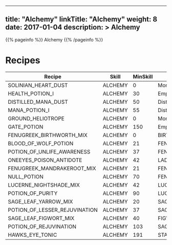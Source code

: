 
---
title: "Alchemy"
linkTitle: "Alchemy"
weight: 8
date: 2017-01-04
description: >
 Alchemy
---

{{% pageinfo %}}
Alchemy
{{% /pageinfo %}}

# Recipes

| Recipe  | Skill   | MinSkill | Item1   | Item2    | Output Item         | Class  |
|---------------------|---------|----------|---------------------|----------------------|---------------------|--------|
| SOLINIAN_HEART_DUST | ALCHEMY | 0        | Mortar_and_Pestle   | Solinian_Heart       | Solinian_Heart_Dust | SHAMAN |
| HEALTH_POTION_I     | ALCHEMY | 30       | Empty_Bottle        | Solinian_Heart_Dust  | Health_Potion_I     | SHAMAN |
| DISTILLED_MANA_DUST | ALCHEMY | 50       | Distilled_Mana      | Solinian_Heart_Dust  | Distilled_Mana_Dust | SHAMAN |
| MANA_POTION_I       | ALCHEMY | 55       | Distilled_Mana_Dust | Empty_Bottle         | Mana_Potion_I       | SHAMAN |
| GROUND_HELIOTROPE   | ALCHEMY | 0        | Mortar_and_Pestle   | Heliotrope           | Ground_Heliotrope   | SHAMAN |
| GATE_POTION         | ALCHEMY | 150      | Empty_Bottle        | Condensed_Heliotrope | Gate_Potion         | SHAMAN |
| FENUGREEK_BIRTHWORTH_MIX         | ALCHEMY | 0      | BIRTHWORTH        | FENUGREEK | FENUGREEK_BIRTHWORTH_MIX         | SHAMAN |
| BLOOD_OF_WOLF_POTION         | ALCHEMY | 21      | FENUGREEK_BIRTHWORTH_MIX        | WOLF_BLOOD | BLOOD_OF_WOLF_POTION         | SHAMAN |
| POTION_OF_UNLIFE_AWARENESS         | ALCHEMY | 37      | FENNEL        | ELDERBERRY | POTION_OF_UNLIFE_AWARENESS         | SHAMAN |
| ONEEYES_POISON_ANTIDOTE         | ALCHEMY | 42      | LADYS_MANTLE        | HYSSOP | ONEEYES_POISON_ANTIDOTE         | SHAMAN |
| FENUGREEK_MANDRAKEROOT_MIX         | ALCHEMY | 21      | FENUGREEK        | MANDRAKEROOT | FENUGREEK_MANDRAKEROOT_MIX         | SHAMAN |
| NULL_POTION         | ALCHEMY | 70      | FENUGREEK_MANDRAKEROOT_MIX        | BLUE_VERVAIN_BULB | NULL_POTION         | SHAMAN |
| LUCERNE_NIGHTSHADE_MIX         | ALCHEMY | 42      | LUCERNE        | NIGHTSHADE | LUCERNE_NIGHTSHADE_MIX         | SHAMAN |
| POTION_OF_PURITY         | ALCHEMY | 90      | LUCERNE_NIGHTSHADE_MIX        | BLUE_VERVAIN_BULB | POTION_OF_PURITY         | SHAMAN |
| SAGE_LEAF_YARROW_MIX         | ALCHEMY | 20      | SAGE_LEAF        | YARROW | SAGE_LEAF_YARROW_MIX         | SHAMAN 
| POTION_OF_LESSER_REJUVINATION         | ALCHEMY | 37      | SAGE_LEAF_YARROW_MIX        | LUCERNE | POTION_OF_LESSER_REJUVINATION         | SHAMAN 
| SAGE_LEAF_FIGWORT_MIX         | ALCHEMY | 40      | FIGWORT        | SAGE_LEAF | SAGE_LEAF_FIGWORT_MIX         | SHAMAN |
| POTION_OF_REJUVINATION         | ALCHEMY | 103      | SAGE_LEAF_FIGWORT_MIX        | LUCERNE | POTION_OF_REJUVINATION         | SHAMAN |
| HAWKS_EYE_TONIC         | ALCHEMY | 191      | STAR_LEAF_CLOVER        | TRIFERN_LEAF | HAWKS_EYE_TONIC         | SHAMAN |
